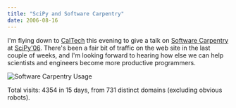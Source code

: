 ```yaml
---
title: "SciPy and Software Carpentry"
date: 2006-08-16
---
```

I'm flying down to <a href="http://www.caltech.edu">CalTech</a> this evening to give a talk on <a href="http://www.swc.scipy.org">Software Carpentry</a> at <a href="http://www.scipy.org/SciPy2006">SciPy'06</a>.  There's been a fair bit of traffic on the web site in the last couple of weeks, and I'm looking forward to hearing how else we can help scientists and engineers become more productive programmers.

<img alt="Software Carpentry Usage" src="@root/files/2006/08/swc_usage_20060815.png" class="centered">

Total visits: 4354 in 15 days, from 731 distinct domains (excluding obvious robots).
